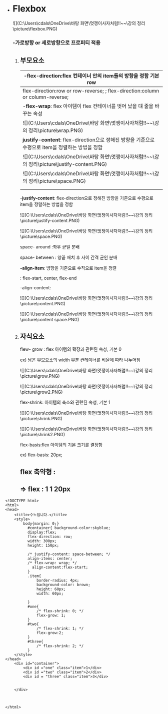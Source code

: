 - # Flexbox

  ![](C:\Users\cdals\OneDrive\바탕 화면\멋쟁이사자처럼!!~~\강의 정리\picture\flexbox.PNG)

  ### -가로방향 or 세로방향으로  프로퍼티 적용

  1. ## 부모요소

     | -flex-direction:flex 컨테이너 안의 item들의 방향을 정함 기본 row |
     | ------------------------------------------------------------ |
     | flex-direction:row or row-reverse;  ; flex-direction:column or column-reverse; |
     | -**flex-wrap**: flex 아이템이 flex 컨테이너를 벗어 났을 댸 줄을 바꾸는 속성 |
     | ![](C:\Users\cdals\OneDrive\바탕 화면\멋쟁이사자처럼!!~~\강의 정리\picture\wrap.PNG) |
     | **justify-content**: flex-direction으로 정해진 방향을 기준으로 수평으로  item을 정렬하는 방법을 정함 |
     | ![](C:\Users\cdals\OneDrive\바탕 화면\멋쟁이사자처럼!!~~\강의 정리\picture\justify-content.PNG) |
     | ![](C:\Users\cdals\OneDrive\바탕 화면\멋쟁이사자처럼!!~~\강의 정리\picture\space.PNG) |
     |                                                              |
     |                                                              |

     -**justify-content**: flex-direction으로 정해진 방향을 기준으로 수평으로  item을 정렬하는 방법을 정함

     ![](C:\Users\cdals\OneDrive\바탕 화면\멋쟁이사자처럼!!~~\강의 정리\picture\justify-content.PNG)

     ![](C:\Users\cdals\OneDrive\바탕 화면\멋쟁이사자처럼!!~~\강의 정리\picture\space.PNG)

     space- around :좌우 균일 분배

     space- between : 양끝 배치 후 사이 간격 균인 분배

     **-align-item**: 뱡향을 기준으로 수직으로 item을 정렬

       :   flex-start,   center, flex-end

     -align-content:

     ![](C:\Users\cdals\OneDrive\바탕 화면\멋쟁이사자처럼!!~~\강의 정리\picture\content.PNG)

     ![](C:\Users\cdals\OneDrive\바탕 화면\멋쟁이사자처럼!!~~\강의 정리\picture\content space.PNG)

  2. ## 자식요소

     flew- grow : flex 아이템의 확장과 관련된 속성, 기본 0

     ex) 남은 부모요소의 width 부분 컨테이너를 비율에 따라 나누어짐

     ![](C:\Users\cdals\OneDrive\바탕 화면\멋쟁이사자처럼!!~~\강의 정리\picture\grow.PNG)

     ![](C:\Users\cdals\OneDrive\바탕 화면\멋쟁이사자처럼!!~~\강의 정리\picture\grow2.PNG)

     flex-shrink: 아이템의 축소와 관련된 속성,  기본 1

     ![](C:\Users\cdals\OneDrive\바탕 화면\멋쟁이사자처럼!!~~\강의 정리\picture\shrink.PNG)

     ![](C:\Users\cdals\OneDrive\바탕 화면\멋쟁이사자처럼!!~~\강의 정리\picture\shrink2.PNG)

     flex-basis:flex 아이템의 기본 크기를 결정함

     ex) flex-basis: 20px;

     ## flex 축약형 : 

     ## =>    flex : 1 1 20px 

     

```
<!DOCTYPE html>
<html>
<head>
    <title>수노입니다.</title>
    <style>
        body{margin: 0;}
          #container{ background-color:skyblue;
          display:flex;
          flex-direction: row;
          width: 300px;
          height: 150px;
    
          /* justify-content: space-between; */
          align-items: center;
          /* flex-wrap: wrap; */
            align-content:flex-start;
          }
          .item{
              border-radius: 4px;
              background-color: brown;
              height: 60px;
              width: 60px;

          }
          #one{
              /* flex-shrink: 0; */
              flex-grow: 1;
          }
          #two{
              /* flex-shrink: 1; */
              flex-grow:2;
          }
          #three{
              /* flex-shrink: 2; */
          }
    </style>
</head>
    <div id="container">
        <div id ="one" class="item">1</div>
        <div id ="two" class="item">2</div>
        <div id = "three" class="item">3</div>
        
        
    </div>
   

   
</html>
```

